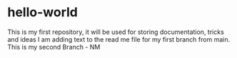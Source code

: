 # hello-world
This is my first repository, it will be used for storing documentation, tricks and ideas
I am adding text to the read me file for my first branch from main.
This is my second Branch - NM
